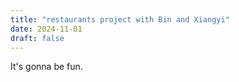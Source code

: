 ```yaml
---
title: "restaurants project with Bin and Xiangyi"
date: 2024-11-01
draft: false
---
```


It's gonna be fun.